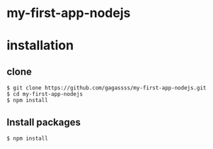 # my-first-app-nodejs

# installation
## clone

```
$ git clone https://github.com/gagassss/my-first-app-nodejs.git
$ cd my-first-app-nodejs
$ npm install
```

## Install packages
```
$ npm install
```

